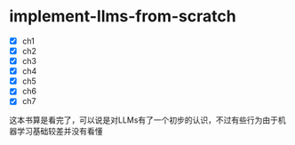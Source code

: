 implement-llms-from-scratch
=======
- [x] ch1
- [x] ch2
- [x] ch3
- [x] ch4
- [x] ch5
- [x] ch6
- [x] ch7

这本书算是看完了，可以说是对LLMs有了一个初步的认识，不过有些行为由于机器学习基础较差并没有看懂
